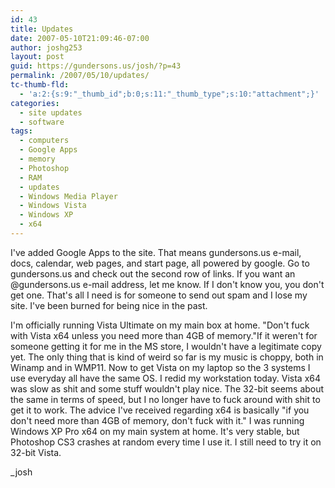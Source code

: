 ```yaml
---
id: 43
title: Updates
date: 2007-05-10T21:09:46-07:00
author: joshg253
layout: post
guid: https://gundersons.us/josh/?p=43
permalink: /2007/05/10/updates/
tc-thumb-fld:
  - 'a:2:{s:9:"_thumb_id";b:0;s:11:"_thumb_type";s:10:"attachment";}'
categories:
  - site updates
  - software
tags:
  - computers
  - Google Apps
  - memory
  - Photoshop
  - RAM
  - updates
  - Windows Media Player
  - Windows Vista
  - Windows XP
  - x64
---
```

I've added Google Apps to the site. That means gundersons.us e-mail, docs, calendar, web pages, and start page, all powered by google. Go to gundersons.us and check out the second row of links. If you want an @gundersons.us e-mail address, let me know. If I don't know you, you don't get one. That's all I need is for someone to send out spam and I lose my site. I've been burned for being nice in the past.

I'm officially running Vista Ultimate on my main box at home. "Don't fuck with Vista x64 unless you need more than 4GB of memory."If it weren't for someone getting it for me in the MS store, I wouldn't have a legitimate copy yet. The only thing that is kind of weird so far is my music is choppy, both in Winamp and in WMP11. Now to get Vista on my laptop so the 3 systems I use everyday all have the same OS. I redid my workstation today. Vista x64 was slow as shit and some stuff wouldn't play nice. The 32-bit seems about the same in terms of speed, but I no longer have to fuck around with shit to get it to work. The advice I've received regarding x64 is basically "if you don't need more than 4GB of memory, don't fuck with it." I was running Windows XP Pro x64 on my main system at home. It's very stable, but Photoshop CS3 crashes at random every time I use it. I still need to try it on 32-bit Vista.

_josh